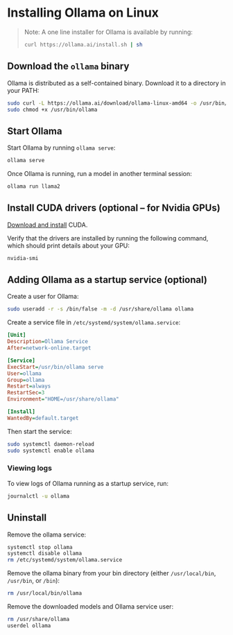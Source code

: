 # Installing Ollama on Linux

> Note: A one line installer for Ollama is available by running:
>
> ```bash
> curl https://ollama.ai/install.sh | sh
> ```

## Download the `ollama` binary

Ollama is distributed as a self-contained binary. Download it to a directory in your PATH:

```bash
sudo curl -L https://ollama.ai/download/ollama-linux-amd64 -o /usr/bin/ollama
sudo chmod +x /usr/bin/ollama
```

## Start Ollama

Start Ollama by running `ollama serve`:

```bash
ollama serve
```

Once Ollama is running, run a model in another terminal session:

```bash
ollama run llama2
```

## Install CUDA drivers (optional – for Nvidia GPUs)

[Download and install](https://developer.nvidia.com/cuda-downloads) CUDA.

Verify that the drivers are installed by running the following command, which should print details about your GPU:

```bash
nvidia-smi
```

## Adding Ollama as a startup service (optional)

Create a user for Ollama:

```bash
sudo useradd -r -s /bin/false -m -d /usr/share/ollama ollama
```

Create a service file in `/etc/systemd/system/ollama.service`:

```ini
[Unit]
Description=Ollama Service
After=network-online.target

[Service]
ExecStart=/usr/bin/ollama serve
User=ollama
Group=ollama
Restart=always
RestartSec=3
Environment="HOME=/usr/share/ollama"

[Install]
WantedBy=default.target
```

Then start the service:

```bash
sudo systemctl daemon-reload
sudo systemctl enable ollama
```

### Viewing logs

To view logs of Ollama running as a startup service, run:

```bash
journalctl -u ollama
```

## Uninstall

Remove the ollama service:
```bash
systemctl stop ollama
systemctl disable ollama
rm /etc/systemd/system/ollama.service
```

Remove the ollama binary from your bin directory (either `/usr/local/bin`, `/usr/bin`, or `/bin`):
```bash
rm /usr/local/bin/ollama
```

Remove the downloaded models and Ollama service user:
```bash
rm /usr/share/ollama
userdel ollama
```
